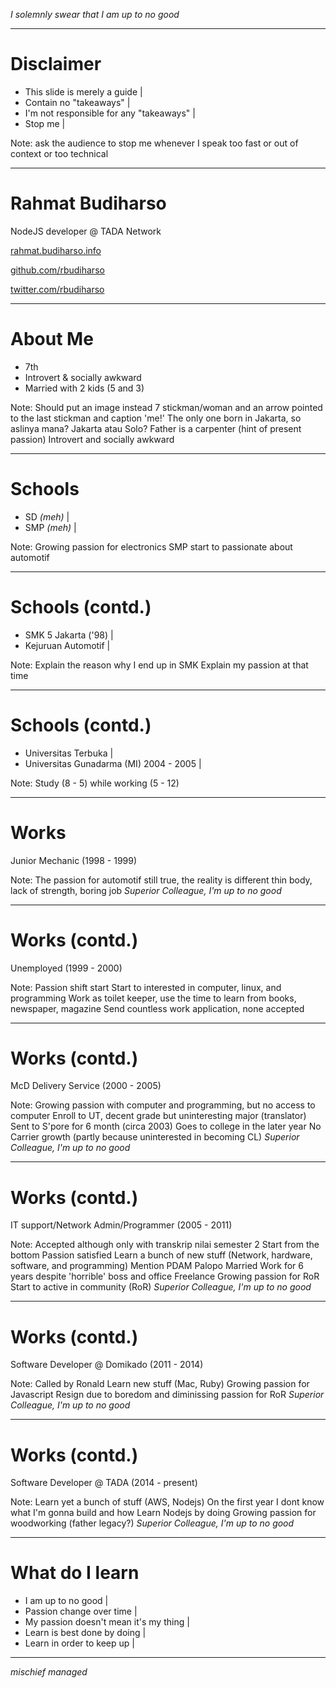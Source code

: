 _I solemnly swear that I am up to no good_

---

# Disclaimer

- This slide is merely a guide |
- Contain no "takeaways" |
- I'm not responsible for any "takeaways" |
- Stop me |

Note:
ask the audience to stop me whenever I speak too fast or out
of context or too technical

---

# Rahmat Budiharso

NodeJS developer @ TADA Network

[rahmat.budiharso.info](http://rahmat.budiharso.info)

[github.com/rbudiharso](https://github.com/rbudiharso)

[twitter.com/rbudiharso](https://twitter.com/rbudiharso)

---

# About Me

- 7th
- Introvert & socially awkward
- Married with 2 kids (5 and 3)

Note:
Should put an image instead
7 stickman/woman and an arrow pointed to the last stickman and caption
'me!'
The only one born in Jakarta, so aslinya mana? Jakarta atau Solo?
Father is a carpenter (hint of present passion)
Introvert and socially awkward

---

# Schools

- SD _(meh)_ |
- SMP _(meh)_ |

Note:
Growing passion for electronics
SMP start to passionate about automotif

---

# Schools (contd.)

- SMK 5 Jakarta ('98) |
- Kejuruan Automotif |

Note:
Explain the reason why I end up in SMK
Explain my passion at that time

---

# Schools (contd.)

- Universitas Terbuka |
- Universitas Gunadarma (MI) 2004 - 2005 |

Note:
Study (8 - 5) while working (5 - 12)

---

# Works

Junior Mechanic (1998 - 1999)

Note:
The passion for automotif still true, the reality is different
thin body, lack of strength, boring job
*Superior Colleague, I'm up to no good*

---

# Works (contd.)

Unemployed (1999 - 2000)

Note:
Passion shift start
Start to interested in computer, linux, and programming
Work as toilet keeper, use the time to learn from books, newspaper,
magazine
Send countless work application, none accepted

---

# Works (contd.)

McD Delivery Service (2000 - 2005)

Note:
Growing passion with computer and programming, but no access to computer
Enroll to UT, decent grade but uninteresting major (translator)
Sent to S'pore for 6 month (circa 2003)
Goes to college in the later year
No Carrier growth (partly because uninterested in becoming CL)
*Superior Colleague, I'm up to no good*

---

# Works (contd.)

IT support/Network Admin/Programmer (2005 - 2011)

Note:
Accepted although only with transkrip nilai semester 2
Start from the bottom
Passion satisfied
Learn a bunch of new stuff (Network, hardware, software, and
programming)
Mention PDAM Palopo
Married
Work for 6 years despite 'horrible' boss and office
Freelance
Growing passion for RoR
Start to active in community (RoR)
*Superior Colleague, I'm up to no good*

---

# Works (contd.)

Software Developer @ Domikado (2011 - 2014)

Note:
Called by Ronald
Learn new stuff (Mac, Ruby)
Growing passion for Javascript
Resign due to boredom and diminissing passion for RoR
*Superior Colleague, I'm up to no good*

---

# Works (contd.)

Software Developer @ TADA (2014 - present)

Note:
Learn yet a bunch of stuff (AWS, Nodejs)
On the first year I dont know what I'm gonna build and how
Learn Nodejs by doing
Growing passion for woodworking (father legacy?)
*Superior Colleague, I'm up to no good*

---

# What do I learn

- I am up to no good |
- Passion change over time |
- My passion doesn't mean it's my thing |
- Learn is best done by doing |
- Learn in order to keep up |

---

_mischief managed_

